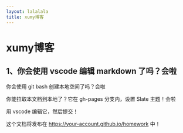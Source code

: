 ```yaml
---
layout: lalalala
title: xumy博客
---
```


# xumy博客

## 1、你会使用 vscode 编辑 markdown 了吗？会啦

你会使用 git bash 创建本地空间了吗？会啦

你能拉取本文档到本地了？它在 gh-pages 分支内，设置 Slate 主题！会啦

用 vscode 编辑它，然后提交！

这个文档将发布在 https://your-account.github.io/homework 中！